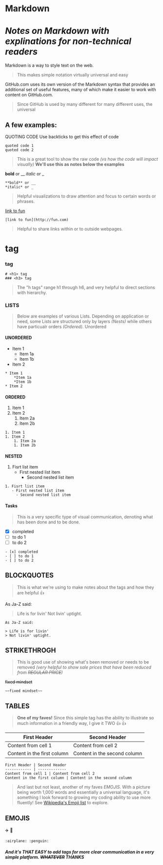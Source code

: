 # Markdown
# _Notes on Markdown with explinations for non-technical readers_

Markdown is a way to style text on the web.  
> This makes simple notation virtually universal and easy

GitHub.com uses its own version of the Markdown syntax that provides an additional set of useful features, many of which make it easier to work with content on GitHub.com.
> Since GitHub is used by many different for many different uses, the universal 

## A few examples:

QUOTING CODE
Use backticks to get this effect of code

```
quoted code 1
quoted code 2
```
> This is a great tool to show the raw code _(vs how the code will impact visually)_ __We'll use this as notes below the examples__

**bold** or __
*italic* or _

```
**bold** or __
*italic* or _
```

> Helpful visualizations to draw attention and focus to certain words or phrases.

[link to fun](http://fun.com)

```
[link to fun](http://fun.com)
```

> Helpful to share links within or to outside webpages.

# <h1> tag
### <h3> tag

```
# <h1> tag
### <h3> tag
```

> The "h tags" range h1 through h6, and very helpful to direct sections with hierarchy. 

### LISTS
> Below are examples of various Lists.  Depending on application or need, some Lists are structured only by layers _(Nests)_ while others have particualr orders _(Ordered)_.
Unordered

#### UNORDERED

* Item 1
	* Item 1a
	* Item 1b
* Item 2

```
* Item 1
	*Item 1a
	*Item 1b
* Item 2
```

#### ORDERED

1. Item 1
1. Item 2
	1. Item 2a
	1. Item 2b

```
1. Item 1
1. Item 2
	1. Item 2a
	1. Item 2b
```

#### NESTED

1. Fisrt list item
   - First nested list item
     - Second nested list item

```
1. Fisrt list item
   - First nested list item
     - Second nested list item
```

#### Tasks

> This is a very specific type of visual communication, denoting what has been done and to be done.
- [x] completed
- [ ] to do 1
- [ ] to do 2

```
- [x] completed
- [ ] to do 1
- [ ] to do 2
```

## BLOCKQUOTES
> This is what we're using to make notes about the tags and how they are helpful :+1:

As Ja-Z said:

> Life is for livin'
> Not livin' uptight.

```
As Ja-Z said:

> Life is for livin'
> Not livin' uptight.
```

## STRIKETHROGH
> This is good use of showing what's been removed or needs to be removed _(very helpful to show sale prices that have been reduced from ~~REGULAR PRICE~~)_

~~fixed mindset~~

```
~~fixed mindset~~
```

## TABLES
> __One of my faves!__ Since this simple tag has the ability to illustrate so much information in a friendly way, I give it TWO :+1: :+1:

First Header | Second Header
------------ | -------------
Content from cell 1 | Content from cell 2
Content in the first column | Content in the second column

```
First Header | Second Header
------------ | -------------
Content from cell 1 | Content from cell 2
Content in the first column | Content in the second column
```

> And last but not least, another of my faves _*EMOJIS*_. With a picture being worth 1,000 words and essentially a universal language, it's something I look forward to growing my coding ability to use more fluently! See [Wikipedia's Emoji list](https://en.wikipedia.org/wiki/Emoji) to explore.

## EMOJIS

:airplane: :penguin:

```
:airplane: :penguin:
```

##### And it's THAT EASY to add tags for more clear communication in a very simple platform.  ~~WHATEVER~~ __THANKS__ 
